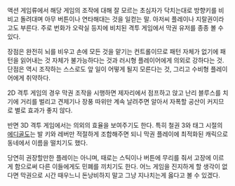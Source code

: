액션 게임류에서 해당 게임의 조작에 대해 잘 모르는 초심자가 닥치는대로 방향키를 비비고 돌려대며 아무 버튼이나 연타해대는 것을 일컫는 말.
아저씨 플레이나 지랄권이라고도 부른다. 주로 번화가 오락실 등지에 비치된 격투 게임에서 막권 유저를 종종 볼 수 있다.

장점은 완전히 뇌를 비우고 손에 모든 것을 맡기는 컨트롤이므로 패턴 자체가 없기에 패턴을 읽어내는 것 자체가 불가능하다는 것과 러시형
플레이어에게 의외로 강하다는 것. 단점은 역시 조작하는 스스로도 앞 일이 어떻게 될지 모른다는 것, 그리고 수비형 플레이어에게 취약하다.

2D 격투 게임의 경우 막권 조작을 시행하면 제자리에서 점프하고 앉고 난리 블루스를 치기에 거리를 벌리고 견제기나 장풍 따위만 계속 날려주면
알아서 자폭할 공산이 커지므로 별로 효과가 좋지 않다.

반면 3D 격투 게임에서는 의외의 효율을 보여주기도 한다. 특히 철권 3와 태그 시절의 [에디골도](%EC%97%90%EB%94%94%20%EA%B3%A8%EB%8F%84.md)는 발 키와 레버만 적절하게 조합해주면 되니 막권
플레이에 최적화된 캐릭으로 동네에서 이름을 떨치기도 했다.

당연히 권장할만한 플레이는 아니며, 때로는 스틱이나 버튼에 무리를 줘서 고장에 이르게 함으로써 다른 이들에게도 민폐를 끼치기도 한다. 어느
게임을 진지하게 할 생각이 없다면 막권으로 시간 때우느니 돈낭비하지 말고 그냥 지나치는게 옳다고 볼 수 있겠다.


